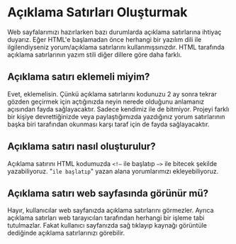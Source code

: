 # **Açıklama Satırları Oluşturmak**

Web sayfalarımızı hazırlarken bazı durumlarda açıklama satırlarına ihtiyaç duyarız. Eğer HTML'e başlamadan önce herhangi bir yazılım dili ile ilgilendiyseniz yorum/açıklama satırlarını kullanmışsınızdır. HTML tarafında açıklama satırlarının yazım stili diğer dillere göre daha farklı.

## Açıklama satırı eklemeli miyim?

Evet, eklemelisin. Çünkü açıklama satırlarını kodunuzu 2 ay sonra tekrar gözden geçirmek için açtığınızda neyin nerede olduğunu anlamanız açısından fayda sağlayacaktır. Sadece kendimiz ile de bitmiyor. Projeyi farklı bir kişiye devrettiğinizde veya paylaştığımızda yazdığınız yorum satırlarının başka biri tarafından okunması karşı taraf için de fayda sağlayacaktır. 

## Açıklama satırı nasıl oluşturulur?
Açıklama satırını HTML kodumuzda `<!–` ile başlatıp `–>` ile bitecek şekilde yazabiliyoruz. "`ile başlatıp`" yazan alana yorumlarımızı ekleyebiliyoruz.

## Açıklama satırı web sayfasında görünür mü?
Hayır, kullanıcılar web sayfanızda açıklama satırlarını görmezler. Ayrıca açıklama satırları web tarayıcıları tarafından herhangi bir işleme tabi tutulmazlar. Fakat kullanıcı sayfanızda sağ tıklayıp kaynağı görüntüle dediğinde açıklama satırlarınızı görebilir.

